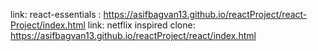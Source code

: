 link: react-essentials : https://asifbagvan13.github.io/reactProject/react-Project/index.html
link: netflix inspired clone: https://asifbagvan13.github.io/reactProject/react/index.html
